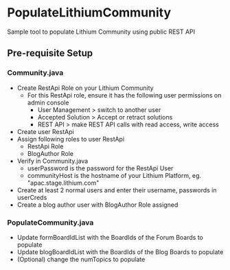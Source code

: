 # PopulateLithiumCommunity
Sample tool to populate Lithium Community using public REST API

## Pre-requisite Setup
### Community.java
* Create RestApi Role on your Lithium Community
	* For this RestApi role, ensure it has the following user permissions on admin console
    	* User Management > switch to another user
    	* Accepted Solution > Accept or retract solutions
    	* REST API > make REST API calls with read access, write access
 * Create user RestApi
 * Assign following roles to user RestApi
 	* RestApi Role
 	* BlogAuthor Role
* Verify in Community.java
	* userPassword is the password for the RestApi User
	* communityHost is the hostname of your Lithium Platform, eg. "apac.stage.lithium.com"
* Create at least 2 normal users and enter their username, passwords in userCreds
* Create a blog author user with BlogAuthor Role assigned

### PopulateCommunity.java
* Update formBoardIdList with the BoardIds of the Forum Boards to populate
* Update blogBoardIdList with the BoardIds of the Blog Boards to populate
* (Optional) change the numTopics to populate